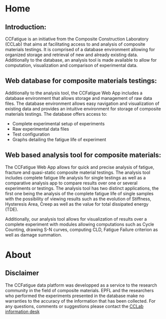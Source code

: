 # Home

## Introduction:
CCFatigue is an initiative from the Composite Construction Laboratory (CCLab) that aims at facilitating access to and analysis of composite materials testings. It is comprised of a database environment allowing for organized storage and retrieval of new and already existing data. Additionally to the database, an analysis tool is made available to allow for computation, visualization and comparison of experimental data.

## Web database for composite materials testings:
Additionally to the analysis tool, the CCFatigue Web App includes a database environment that allows storage and management of raw data files. The database environment allows easy navigation and visualization of existing data and provides an intuitive environment for storage of composite materials testings. The database offers access to:

* Complete experimental setup of experiments
* Raw experimental data files
* Test configuration
* Graphs detailing the fatigue life of experiment

## Web based analysis tool for composite materials:
The CCFatigue Web App allows for quick and precise analysis of fatigue, fracture and quasi-static composite material testings. The analysis tool includes complete fatigue life analysis for single testings as well as a comparative analysis app to compare results over one or several experiments or testings. The analysis tool has two distinct applications, the first one being the analysis of the complete fatigue life of single samples with the possibility of viewing results such as the evolution of Stiffness, Hysteresis Area, Creep as well as the value for total dissipated energy (TDE).

Additionally, our analysis tool allows for visualization of results over a complete experiment with modules allowing computations such as Cycle Counting, drawing S-N curves, computing CLD, Fatigue Failure criterion as well as damage summation. 


# About

## Disclaimer
The CCFatigue data platform was developped as a service to the research community in the field of composite materials. EPFL and the researchers who performed the experiments presented in the database make no warranties to the accuracy of the information that has been collected. For any questions, comments or suggestions please contact the [CCLab information desk](secretariat.cclab@epfl.ch)

